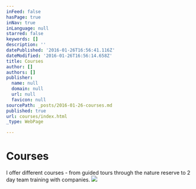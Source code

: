 ```yaml
---
inFeed: false
hasPage: true
inNav: true
inLanguage: null
starred: false
keywords: []
description: ''
datePublished: '2016-01-26T16:56:41.116Z'
dateModified: '2016-01-26T16:56:14.658Z'
title: Courses
author: []
authors: []
publisher:
  name: null
  domain: null
  url: null
  favicon: null
sourcePath: _posts/2016-01-26-courses.md
published: true
url: courses/index.html
_type: WebPage

---
```

# Courses

I offer different courses - from guided tours through the nature reserve to 2 day team training with companies.
![](https://the-grid-user-content.s3-us-west-2.amazonaws.com/020980e9-923b-4d51-a329-4e356553555d.jpg)